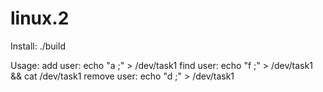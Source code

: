 # linux.2

Install:
	./build

Usage:
	add user: echo "a <phone> <username>;" > /dev/task1
	find user: echo "f <username>;" > /dev/task1 && cat /dev/task1
	remove user: echo "d <username>;" > /dev/task1

